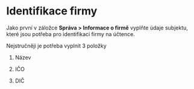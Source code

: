 # Identifikace firmy

Jako první v záložce **Správa > Informace o firmě** vyplňte údaje subjektu, které jsou potřeba pro identifikaci firmy na účtence. 

Nejstručněji je potřeba vyplnit 3 položky

1) Název

2) IČO

3) DIČ